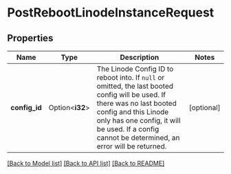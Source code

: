 # PostRebootLinodeInstanceRequest

## Properties

Name | Type | Description | Notes
------------ | ------------- | ------------- | -------------
**config_id** | Option<**i32**> | The Linode Config ID to reboot into.  If `null` or omitted, the last booted config will be used.  If there was no last booted config and this Linode only has one config, it will be used.  If a config cannot be determined, an error will be returned. | [optional]

[[Back to Model list]](../README.md#documentation-for-models) [[Back to API list]](../README.md#documentation-for-api-endpoints) [[Back to README]](../README.md)


